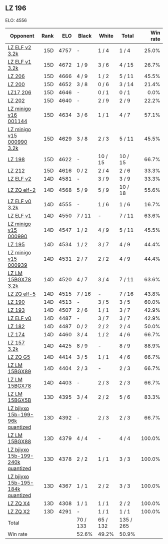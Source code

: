 ## LZ 196 ##

ELO: 4556

Opponent | Rank | ELO | Black | White | Total | Win rate
---------|-----:|----:|-------|-------|-------|-------:
[LZ ELF v2 3.2k](LZ%20ELF%20v2%203.2k.md) | 15D | 4757 | - | 1 / 4 | 1 / 4 | 25.0%
[LZ ELF v1 3.2k](LZ%20ELF%20v1%203.2k.md) | 15D | 4672 | 1 / 9 | 3 / 6 | 4 / 15 | 26.7%
[LZ 206](LZ%20206.md) | 15D | 4666 | 4 / 9 | 1 / 2 | 5 / 11 | 45.5%
[LZ 200](LZ%20200.md) | 15D | 4652 | 3 / 8 | 0 / 6 | 3 / 14 | 21.4%
[LZ17 206](LZ17%20206.md) | 15D | 4646 | - | 0 / 1 | 0 / 1 | 0.0%
[LZ 202](LZ%20202.md) | 15D | 4640 | - | 2 / 9 | 2 / 9 | 22.2%
[LZ minigo v16 001144](LZ%20minigo%20v16%20001144.md) | 15D | 4634 | 3 / 6 | 1 / 1 | 4 / 7 | 57.1%
[LZ minigo v15 000990 3.2k](LZ%20minigo%20v15%20000990%203.2k.md) | 15D | 4629 | 3 / 8 | 2 / 3 | 5 / 11 | 45.5%
[LZ 198](LZ%20198.md) | 15D | 4622 | - | 10 / 15 | 10 / 15 | 66.7%
[LZ 212](LZ%20212.md) | 15D | 4616 | 0 / 2 | 2 / 4 | 2 / 6 | 33.3%
[LZ ELF v2](LZ%20ELF%20v2.md) | 14D | 4581 | - | 3 / 9 | 3 / 9 | 33.3%
[LZ ZQ elf-2](LZ%20ZQ%20elf-2.md) | 14D | 4568 | 5 / 9 | 5 / 9 | 10 / 18 | 55.6%
[LZ ELF v0 3.2k](LZ%20ELF%20v0%203.2k.md) | 14D | 4555 | - | 1 / 6 | 1 / 6 | 16.7%
[LZ ELF v1](LZ%20ELF%20v1.md) | 14D | 4550 | 7 / 11 | - | 7 / 11 | 63.6%
[LZ minigo v15 000990](LZ%20minigo%20v15%20000990.md) | 14D | 4547 | 1 / 2 | 4 / 9 | 5 / 11 | 45.5%
[LZ 195](LZ%20195.md) | 14D | 4534 | 1 / 2 | 3 / 7 | 4 / 9 | 44.4%
[LZ minigo v15 000939](LZ%20minigo%20v15%20000939.md) | 14D | 4531 | 2 / 7 | 2 / 2 | 4 / 9 | 44.4%
[LZ LM 15BGX78 3.2k](LZ%20LM%2015BGX78%203.2k.md) | 14D | 4520 | 4 / 7 | 3 / 4 | 7 / 11 | 63.6%
[LZ ZQ elf-5](LZ%20ZQ%20elf-5.md) | 14D | 4515 | 7 / 16 | - | 7 / 16 | 43.8%
[LZ 190](LZ%20190.md) | 14D | 4513 | - | 3 / 5 | 3 / 5 | 60.0%
[LZ 193](LZ%20193.md) | 14D | 4507 | 2 / 6 | 1 / 1 | 3 / 7 | 42.9%
[LZ ELF v0](LZ%20ELF%20v0.md) | 14D | 4487 | - | 3 / 7 | 3 / 7 | 42.9%
[LZ 182](LZ%20182.md) | 14D | 4487 | 0 / 2 | 2 / 2 | 2 / 4 | 50.0%
[LZ 174](LZ%20174.md) | 14D | 4460 | 3 / 4 | 1 / 2 | 4 / 6 | 66.7%
[LZ 157 3.2k](LZ%20157%203.2k.md) | 14D | 4425 | 8 / 9 | - | 8 / 9 | 88.9%
[LZ ZQ G5](LZ%20ZQ%20G5.md) | 14D | 4414 | 3 / 5 | 1 / 1 | 4 / 6 | 66.7%
[LZ LM 15BGX89](LZ%20LM%2015BGX89.md) | 14D | 4404 | 2 / 3 | - | 2 / 3 | 66.7%
[LZ LM 15BGX78](LZ%20LM%2015BGX78.md) | 14D | 4403 | - | 2 / 3 | 2 / 3 | 66.7%
[LZ LM 15BGX5B](LZ%20LM%2015BGX5B.md) | 13D | 4395 | 3 / 4 | 2 / 2 | 5 / 6 | 83.3%
[LZ bjiyxo 15b-199-96k quantized](LZ%20bjiyxo%2015b-199-96k%20quantized.md) | 13D | 4392 | - | 2 / 3 | 2 / 3 | 66.7%
[LZ LM 15BGX88](LZ%20LM%2015BGX88.md) | 13D | 4379 | 4 / 4 | - | 4 / 4 | 100.0%
[LZ bjiyxo 15b-199-240k quantized](LZ%20bjiyxo%2015b-199-240k%20quantized.md) | 13D | 4378 | 2 / 2 | 1 / 1 | 3 / 3 | 100.0%
[LZ bjiyxo 15b-195-184k quantized](LZ%20bjiyxo%2015b-195-184k%20quantized.md) | 13D | 4367 | 1 / 1 | 2 / 2 | 3 / 3 | 100.0%
[LZ ZQ X4](LZ%20ZQ%20X4.md) | 13D | 4308 | 1 / 1 | 1 / 1 | 2 / 2 | 100.0%
[LZ ZQ X2](LZ%20ZQ%20X2.md) | 13D | 4291 | - | 1 / 1 | 1 / 1 | 100.0%
Total | | | 70 / 133 | 65 / 132 | 135 / 265 | 
Win rate| | | 52.6% | 49.2% | 50.9% | 
